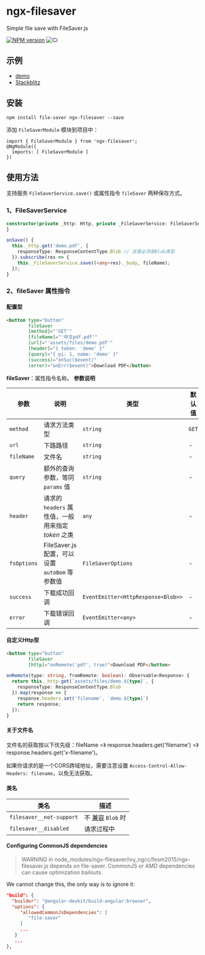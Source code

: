 # ngx-filesaver

Simple file save with FileSaver.js

[![NPM version](https://img.shields.io/npm/v/ngx-filesaver.svg)](https://www.npmjs.com/package/ngx-filesaver)
![Ci](https://github.com/cipchk/ngx-filesaver/workflows/Ci/badge.svg)

## 示例

- [demo](https://cipchk.github.io/ngx-filesaver/)
- [Stackblitz](https://stackblitz.com/edit/ngx-filesaver)

## 安装

```
npm install file-saver ngx-filesaver --save
```

添加 `FileSaverModule` 模块到项目中：

```
import { FileSaverModule } from 'ngx-filesaver';
@NgModule({
  imports: [ FileSaverModule ]
})
```

## 使用方法

支持服务 `FileSaverService.save()` 或属性指令 `fileSaver` 两种保存方式。

### 1、FileSaverService

```typescript
constructor(private _http: Http, private _FileSaverService: FileSaverService) {
}

onSave() {
  this._http.get('demo.pdf', {
    responseType: ResponseContentType.Blob // 这里必须是Blob类型
  }).subscribe(res => {
    this._FileSaverService.save((<any>res)._body, fileName);
  });
}
```

### 2、fileSaver 属性指令

#### 配置型

```html
<button type="button"
        fileSaver
        [method]="'GET'"
        [fileName]="'中文pdf.pdf'"
        [url]="'assets/files/demo.pdf'"
        [header]="{ token: 'demo' }"
        [query]="{ pi: 1, name: 'demo' }"
        (success)="onSuc($event)"
        (error)="onErr($event)">Download PDF</button>
```

**fileSaver**：属性指令名称。
**参数说明**

参数 | 说明 | 类型 | 默认值
----|------|-----|------
`method` | 请求方法类型 | `string` | `GET`
`url` | 下路路径 | `string` | -
`fileName` | 文件名 | `string` | -
`query` | 额外的查询参数，等同 `params` 值 | `string` | -
`header` | 请求的 `headers` 属性值，一般用来指定 _token_ 之类 | `any` | -
`fsOptions` | FileSaver.js 配置，可以设置 `autoBom` 等参数值 | `FileSaverOptions` | -
`success` | 下载成功回调 | `EventEmitter<HttpResponse<Blob>>` | -
`error` | 下载错误回调 | `EventEmitter<any>` | -

#### 自定义Http型

```html
<button type="button"
        fileSaver
        [http]="onRemote('pdf', true)">Download PDF</button>
```

```ts
onRemote(type: string, fromRemote: boolean): Observable<Response> {
  return this._http.get(`assets/files/demo.${type}`, {
    responseType: ResponseContentType.Blob
  }).map(response => {
    response.headers.set('filename', `demo.${type}`)
    return response;
  });
}
```

#### 关于文件名

文件名的获取按以下优先级：fileName =》 response.headers.get('filename') =》 response.headers.get('x-filename')。

如果你请求的是一个CORS跨域地址，需要注意设置 `Access-Control-Allow-Headers: filename`，以免无法获取。

#### 类名

| 类名 | 描述 |
| --- | ---- |
| `filesaver__not-support` | 不 [兼容](https://github.com/eligrey/FileSaver.js/#supported-browsers) `Blob` 时 |
| `filesaver__disabled` | 请求过程中 |

#### Configuring CommonJS dependencies

> WARNING in node_modules/ngx-filesaver/ivy_ngcc/fesm2015/ngx-filesaver.js depends on file-saver. CommonJS or AMD dependencies can cause optimization bailouts.

We cannot change this, the only way is to ignore it:

```json
"build": {
  "builder": "@angular-devkit/build-angular:browser",
  "options": {
     "allowedCommonJsDependencies": [
        "file-saver"
     ]
     ...
   }
   ...
},
```
